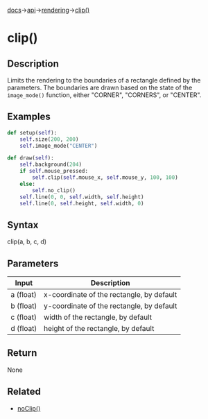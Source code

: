 [docs](/docs/)→[api](/docs/api)→[rendering](/docs/api/rendering)→[clip()](/docs/api/rendering/clip_.md)

# clip()

## Description

Limits the rendering to the boundaries of a rectangle defined by the parameters. The boundaries are drawn based on the state of the `image_mode()` function, either "CORNER", "CORNERS", or "CENTER".

## Examples

```py
def setup(self):
    self.size(200, 200)
    self.image_mode("CENTER")

def draw(self):
    self.background(204)
    if self.mouse_pressed:
        self.clip(self.mouse_x, self.mouse_y, 100, 100)
    else:
        self.no_clip()
    self.line(0, 0, self.width, self.height)
    self.line(0, self.height, self.width, 0)
```

## Syntax

clip(a, b, c, d)	

## Parameters

| Input | Description |
|-------|-------------|
| a	(float) | x-coordinate of the rectangle, by default |
| b	(float) | y-coordinate of the rectangle, by default |
| c	(float) | width of the rectangle, by default |
| d	(float) | height of the rectangle, by default |

## Return

None

## Related

- [noClip()](/docs/api/rendering/no_clip_.md)